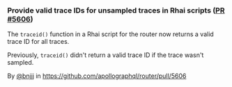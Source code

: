 ### Provide valid trace IDs for unsampled traces in Rhai scripts  ([PR #5606](https://github.com/apollographql/router/pull/5606))

The `traceid()` function in a Rhai script for the router now returns a valid trace ID for all traces. 

Previously, `traceid()` didn't return a valid trace ID if the trace wasn't sampled.

By [@bnjjj](https://github.com/bnjjj) in https://github.com/apollographql/router/pull/5606